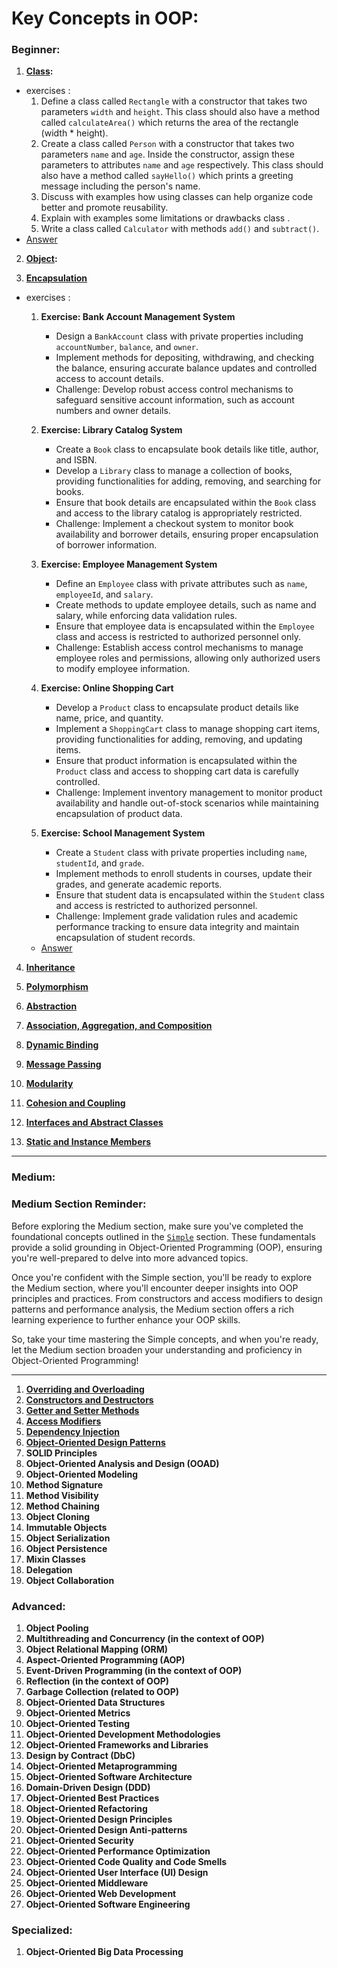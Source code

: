 # Key Concepts in OOP:

### Beginner:

1. **[Class](concepts/Beginner/1-class.md):**

- exercises : 
    1. Define a class called `Rectangle` with a constructor that takes two parameters `width` and `height`. This class should also have a method called `calculateArea()` which returns the area of the rectangle (width * height).
    2. Create a class called `Person` with a constructor that takes two parameters `name` and `age`. Inside the constructor, assign these parameters to attributes `name` and `age` respectively. This class should also have a method called `sayHello()` which prints a greeting message including the person's name.
    3.  Discuss with examples how using classes can help organize code better and promote reusability.
    4.  Explain with examples some limitations or drawbacks class .
    5. Write a class called `Calculator` with methods `add()` and `subtract()`.
- [Answer](concepts/BeginnerAnswer/1.class.js)

2. **[Object](concepts/Beginner/2-Object.md):**

3. **[Encapsulation](concepts/Beginner/3.Encapsulation.md)**

- exercises : 
    1. **Exercise: Bank Account Management System**
       - Design a `BankAccount` class with private properties including `accountNumber`, `balance`, and `owner`.
       - Implement methods for depositing, withdrawing, and checking the balance, ensuring accurate balance updates and controlled access to account details.
       - Challenge: Develop robust access control mechanisms to safeguard sensitive account information, such as account numbers and owner details.
    
    2. **Exercise: Library Catalog System**
       - Create a `Book` class to encapsulate book details like title, author, and ISBN.
       - Develop a `Library` class to manage a collection of books, providing functionalities for adding, removing, and searching for books.
       - Ensure that book details are encapsulated within the `Book` class and access to the library catalog is appropriately restricted.
       - Challenge: Implement a checkout system to monitor book availability and borrower details, ensuring proper encapsulation of borrower information.
    
    3. **Exercise: Employee Management System**
       - Define an `Employee` class with private attributes such as `name`, `employeeId`, and `salary`.
       - Create methods to update employee details, such as name and salary, while enforcing data validation rules.
       - Ensure that employee data is encapsulated within the `Employee` class and access is restricted to authorized personnel only.
       - Challenge: Establish access control mechanisms to manage employee roles and permissions, allowing only authorized users to modify employee information.
    
    4. **Exercise: Online Shopping Cart**
       - Develop a `Product` class to encapsulate product details like name, price, and quantity.
       - Implement a `ShoppingCart` class to manage shopping cart items, providing functionalities for adding, removing, and updating items.
       - Ensure that product information is encapsulated within the `Product` class and access to shopping cart data is carefully controlled.
       - Challenge: Implement inventory management to monitor product availability and handle out-of-stock scenarios while maintaining encapsulation of product data.
    
    5. **Exercise: School Management System**
       - Create a `Student` class with private properties including `name`, `studentId`, and `grade`.
       - Implement methods to enroll students in courses, update their grades, and generate academic reports.
       - Ensure that student data is encapsulated within the `Student` class and access is restricted to authorized personnel.
       - Challenge: Implement grade validation rules and academic performance tracking to ensure data integrity and maintain encapsulation of student records.
   - [Answer](concepts/BeginnerAnswer/3.Encapsulation.js)


4. **[Inheritance](concepts/Beginner/4.Inheritance.md)**

5. **[Polymorphism](concepts/Beginner/5.Polymorphism.md)**

6. **[Abstraction](concepts/Beginner/6.Abstraction.md)**

7. **[Association, Aggregation, and Composition](concepts/Beginner/7.AAC.md)**

8. **[Dynamic Binding](concepts/Beginner/8.DynamicBinding.md)**

9. **[Message Passing](concepts/Beginner/9.MessagePassing.md)**

10. **[Modularity](concepts/Beginner/10.Modularity.md)**

11. **[Cohesion and Coupling](concepts/Beginner/11.CohesionAndCoupling.md)**

12. **[Interfaces and Abstract Classes](concepts/Beginner/12.InterfacesAndAbstractClasses.md)**

13. **[Static and Instance Members](concepts/Beginner/13.StaticAndInstanceMembers.md)**
---
### Medium:

### Medium Section Reminder:

Before exploring the Medium section, make sure you've completed the foundational concepts outlined in the [`Simple`](../README.md) section. These fundamentals provide a solid grounding in Object-Oriented Programming (OOP), ensuring you're well-prepared to delve into more advanced topics.

Once you're confident with the Simple section, you'll be ready to explore the Medium section, where you'll encounter deeper insights into OOP principles and practices. From constructors and access modifiers to design patterns and performance analysis, the Medium section offers a rich learning experience to further enhance your OOP skills.

So, take your time mastering the Simple concepts, and when you're ready, let the Medium section broaden your understanding and proficiency in Object-Oriented Programming!

---
1. **[Overriding and Overloading](concepts/Medium/1.OverridingAndOverloading.md)**
2. **[Constructors and Destructors](concepts/Medium/2.ConstructorsAndDestructors.md)**
3. **[Getter and Setter Methods](concepts/Medium/3.GetterAndSetter.md)**
4. **[Access Modifiers](concepts/Medium/4.AccessModifiers.md)**
5. **[Dependency Injection](concepts/Medium/5.DependencyInjection.md)**
6. **[Object-Oriented Design Patterns](concepts/Medium/6.Object-Oriented-Design-Patterns.md)**
7. **SOLID Principles**
8. **Object-Oriented Analysis and Design (OOAD)**
9. **Object-Oriented Modeling**
10. **Method Signature**
11. **Method Visibility**
12. **Method Chaining**
13. **Object Cloning**
14. **Immutable Objects**
15. **Object Serialization**
16. **Object Persistence**
17. **Mixin Classes**
18. **Delegation**
19. **Object Collaboration**

### Advanced:

1. **Object Pooling**
2. **Multithreading and Concurrency (in the context of OOP)**
3. **Object Relational Mapping (ORM)**
4. **Aspect-Oriented Programming (AOP)**
5. **Event-Driven Programming (in the context of OOP)**
6. **Reflection (in the context of OOP)**
7. **Garbage Collection (related to OOP)**
8. **Object-Oriented Data Structures**
9. **Object-Oriented Metrics**
10. **Object-Oriented Testing**
11. **Object-Oriented Development Methodologies**
12. **Object-Oriented Frameworks and Libraries**
13. **Design by Contract (DbC)**
14. **Object-Oriented Metaprogramming**
15. **Object-Oriented Software Architecture**
16. **Domain-Driven Design (DDD)**
17. **Object-Oriented Best Practices**
18. **Object-Oriented Refactoring**
19. **Object-Oriented Design Principles**
20. **Object-Oriented Design Anti-patterns**
21. **Object-Oriented Security**
22. **Object-Oriented Performance Optimization**
23. **Object-Oriented Code Quality and Code Smells**
24. **Object-Oriented User Interface (UI) Design**
25. **Object-Oriented Middleware**
26. **Object-Oriented Web Development**
27. **Object-Oriented Software Engineering**

### Specialized:

1. **Object-Oriented Big Data Processing**
